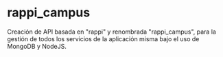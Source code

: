 # rappi_campus
Creación de API basada en "rappi" y renombrada "rappi_campus", para la gestión de todos los servicios de la aplicación misma bajo el uso de MongoDB y NodeJS.
